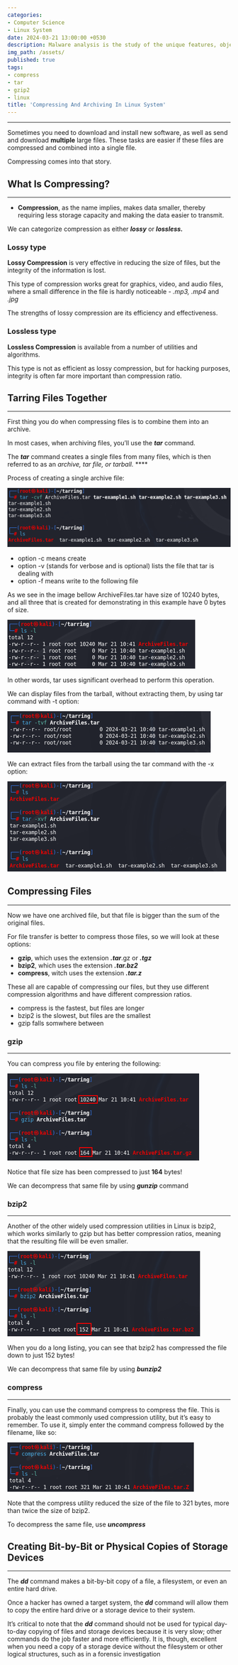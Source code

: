 ```yaml
---
categories:
- Computer Science
- Linux System
date: 2024-03-21 13:00:00 +0530
description: Malware analysis is the study of the unique features, objectives, sources, and potential effects of harmful software and code, such as spyware, viruses, malvertising, and ransomware.
img_path: /assets/
published: true
tags:
- compress
- tar
- gzip2
- linux 
title: 'Compressing And Archiving In Linux System'
---
```


---

Sometimes you need to download and install new software, as well as send and download **multiple** large files. These tasks are easier if these files are compressed and combined into a single file.

Compressing comes into that story.

## What Is Compressing?

---

- **Compression**, as the name implies, makes data smaller, thereby requiring less storage capacity and making the data easier to transmit.

We can categorize compression as either ***lossy*** or ***lossless.***

### Lossy type

**Lossy Compression** is very effective in reducing the size of files, but the integrity of the information is lost.

This type of compression works great for graphics, video, and audio files, where a small difference in the file is hardly noticeable - *.mp3, .mp4* and *.jpg*

The strengths of lossy compression are its efficiency and effectiveness.

### Lossless type

**Lossless Compression** is available from a number of utilities and algorithms.

This type is not as efficient as lossy compression, but for hacking purposes, integrity is often far more important than compression ratio.

## Tarring Files Together

---

First thing you do when compressing files is to combine them into an archive.

In most cases, when archiving files, you’ll use the ***tar*** command.

The ***tar*** command creates a single files from many files, which is then referred to as an *archive, tar file, or tarball.* ****

Process of creating a single archive file:

![Untitled](../assets/images/Compressing-and-archiving/Untitled.png)

- option -c means create
- option -v (stands for verbose and is optional) lists the file that tar is dealing with
- option -f means write to the following file

As we see in the image bellow ArchiveFiles.tar have size of 10240 bytes, and all three that is created for demonstrating in this example have 0 bytes of size.

![Untitled](../assets/images/Compressing-and-archiving/Untitled%201.png)

In other words, tar uses significant overhead to perform this operation.

We can display files from the tarball, without extracting them, by using tar command with -t option:

![Untitled](../assets/images/Compressing-and-archiving/Untitled%202.png)

We can extract files from the tarball using the tar command with the -x option:

![Untitled](../assets/images/Compressing-and-archiving/Untitled%203.png)

## Compressing Files

---

Now we have one archived file, but that file is bigger than the sum of the original files.

For file transfer is better to compress those files, so we will look at these options: 

- **gzip**, which uses the extension ***.tar***.gz or ***.tgz***
- **bzip2**, which uses the extension ***.tar.bz2***
- **compress**, witch uses the extension ***.tar.z***

These all are capable of compressing our files, but they use different compression algorithms and have different compression ratios.

- compress is the fastest, but files are longer
- bzip2 is the slowest, but files are the smallest
- gzip falls somwhere between

### gzip

---

You can compress you file by entering the following:

![Untitled](../assets/images/Compressing-and-archiving/Untitled%204.png)

Notice that file size has been compressed to just **164** bytes!

We can decompress that same file by using ***gunzip*** command

### bzip2

---

Another of the other widely used compression utilities in Linux is bzip2, which works similarly to gzip but has better compression ratios, meaning that the resulting file will be even smaller.

![Untitled](../assets/images/Compressing-and-archiving/Untitled%205.png)

When you do a long listing, you can see that bzip2 has compressed the
file down to just 152 bytes!

We can decompress that same file by using ***bunzip2***

### compress

---

Finally, you can use the command compress to compress the file. This is probably the least commonly used compression utility, but it’s easy to remember. To use it, simply enter the command compress followed by the filename, like so:

![Untitled](../assets/images/Compressing-and-archiving/Untitled%206.png)

Note that the compress utility reduced the size of the file to 321 bytes,
more than twice the size of bzip2.

To decompress the same file, use ***uncompress***

## Creating Bit-by-Bit or Physical Copies of Storage Devices

---

The ***dd*** command makes a bit-by-bit copy of a file, a filesystem, or even an entire hard drive.

Once a hacker has owned a target system, the ***dd*** command will allow them to copy the entire hard drive or a storage device to their system.

It’s critical to note that the ***dd*** command should not be used for typical day-to-day copying of files and storage devices because it is very slow; other commands do the job faster and more efficiently. It is, though, excellent when you need a copy of a storage device without the filesystem or other logical structures, such as in a forensic investigation